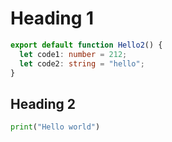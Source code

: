# Heading 1
```ts
export default function Hello2() {
  let code1: number = 212;
  let code2: string = "hello";
}
```
## Heading 2
```python
print("Hello world")
```